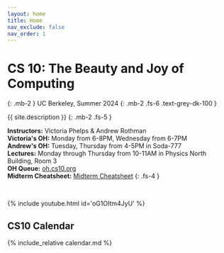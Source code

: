 ```yaml
---
layout: home
title: Home
nav_exclude: false
nav_order: 1
---
```

# **CS 10: The Beauty and Joy of Computing**
{: .mb-2 }
UC Berkeley, Summer 2024
{: .mb-2 .fs-6 .text-grey-dk-100 }

{{ site.description }}
{: .mb-2 .fs-5 }

**Instructors:** Victoria Phelps & Andrew Rothman<br/>
**Victoria's OH:** Monday from 6-8PM, Wednesday from 6-7PM<br/>
**Andrew's OH:** Tuesday, Thursday from 4-5PM in Soda-777<br/>
**Lectures:** Monday through Thursday from 10-11AM in Physics North Building, Room 3<br/>
**OH Queue:** <a href="https://oh.cs10.org/"> oh.cs10.org</a><br/>
**Midterm Cheatsheet:** <a href="https://docs.google.com/document/d/1_VL-eUljVhNZc845Ciz6wOM5LipNzx8QX_w5PZvanlg/edit"> Midterm Cheatsheet</a>
{: .fs-4 }

<br/>

{% include youtube.html id='oG1OItm4JyU' %}

<!-- <br/>

<div class="d-flex">  
  <div class="flex-justify-start" style="flex-grow: 1">
  {% if site.announcements %}
    {{ site.announcements.last }}
  {% endif %}
  </div>
  <div class="float-right">
    <img src="/sp22/assets/images/alonzo.png" alt="Alonzo, the CS10 Mascot" />
  </div>
</div>
<div style="flex-grow: 0">
  <a href="{{ site.baseurl }}/announcements" class="btn btn-outline">Previous Announcemnts</a>
</div> -->

## CS10 Calendar

{% include_relative calendar.md %}
